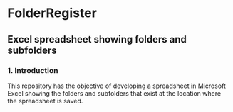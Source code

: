 # FolderRegister
## Excel spreadsheet showing folders and subfolders

### 1. Introduction

This repository has the objective of developing a spreadsheet in Microsoft Excel showing the folders and subfolders that exist at the location where the spreadsheet is saved.
